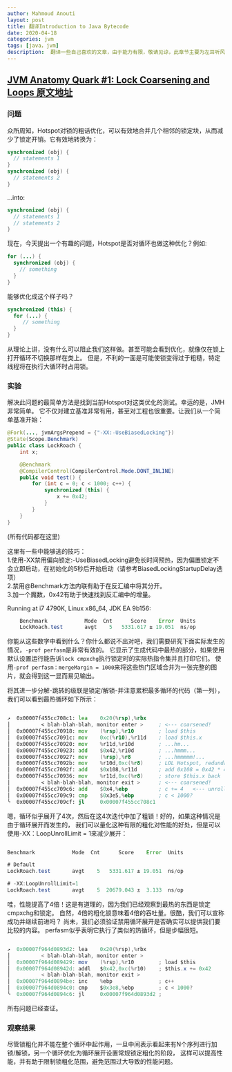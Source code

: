 ```yaml
---
author: Mahmoud Anouti
layout: post
title: 翻译Introduction to Java Bytecode
date: 2020-04-18
categories: jvm
tags: [java，jvm]
description:  翻译一些自己喜欢的文章，由于能力有限，敬请见谅，此章节主要为左耳听风79节练级。
---
```



## [JVM Anatomy Quark #1: Lock Coarsening and Loops 原文地址](https://shipilev.net/jvm/anatomy-quarks/1-lock-coarsening-for-loops/)


### 问题
众所周知，Hotspot对锁的粗话优化，可以有效地合并几个相邻的锁定块，从而减少了锁定开销。它有效地转换为：  
  
```java
synchronized (obj) {
  // statements 1
}
synchronized (obj) {
  // statements 2
}
```
  
…​into:  
  
```java
synchronized (obj) {
  // statements 1
  // statements 2
}
```
  
现在，今天提出一个有趣的问题，Hotspot是否对循环也做这种优化？例如:  
  
```java
for (...) {
  synchronized (obj) {
    // something
  }
}
```
  
能够优化成这个样子吗？  
  
```java
synchronized (this) {
  for (...) {
     // something
  }
}
```
  
从理论上讲，没有什么可以阻止我们这样做。甚至可能会看到优化，就像仅在锁上打开循环不切换那样在类上。
但是，不利的一面是可能使锁变得过于粗糙，特定线程将在执行大循环时占用锁。  

### 实验

解决此问题的最简单方法是找到当前Hotspot对这类优化的测试。幸运的是，JMH非常简单。
它不仅对建立基准非常有用，甚至对工程也很重要。让我们从一个简单基准开始：  
  
```java
@Fork(..., jvmArgsPrepend = {"-XX:-UseBiasedLocking"})
@State(Scope.Benchmark)
public class LockRoach {
    int x;

    @Benchmark
    @CompilerControl(CompilerControl.Mode.DONT_INLINE)
    public void test() {
        for (int c = 0; c < 1000; c++) {
            synchronized (this) {
                x += 0x42;
            }
        }
    }
}
```
  
(所有代码都在这里)  
  
这里有一些中能够逃的技巧：    
1.使用-XX禁用偏向锁定:-UseBiasedLocking避免长时间预热，因为偏置锁定不会立即启动，在初始化的5秒后开始启动（请参考BiasedLockingStartupDelay选项）  
2.禁用@Benchmark方法内联有助于在反汇编中将其分开。  
3.加一个魔数，0x42有助于快速找到反汇编中的增量。  
  
Running at i7 4790K, Linux x86_64, JDK EA 9b156:  
  
```java 
    Benchmark            Mode  Cnt      Score    Error  Units
    LockRoach.test       avgt    5   5331.617 ± 19.051  ns/op
```
  
你能从这些数字中看到什么？你什么都说不出对吧，我们需要研究下面实际发生的情况，`-prof perfasm`是非常有效的。
它显示了生成代码中最热的部分，如果使用默认设置运行能告诉`lock cmpxchg`执行锁定时的实际热指令集并且打印它们。
使用`-prof perfasm：mergeMargin = 1000`来将这些热门区域合并为一张完整的图片，就会得到这一显而易见输出。    
  
将其进一步分解-跳转的级联是锁定/解锁-并注意累积最多循环的代码（第一列），我们可以看到最热循环如下所示：    
  
```asm

​↗  0x00007f455cc708c1: lea    0x20(%rsp),%rbx
​│          < blah-blah-blah, monitor enter >     ; <--- coarsened!
​│  0x00007f455cc70918: mov    (%rsp),%r10        ; load $this
​│  0x00007f455cc7091c: mov    0xc(%r10),%r11d    ; load $this.x
​│  0x00007f455cc70920: mov    %r11d,%r10d        ; ...hm...
​│  0x00007f455cc70923: add    $0x42,%r10d        ; ...hmmm...
​│  0x00007f455cc70927: mov    (%rsp),%r8         ; ...hmmmmm!...
​│  0x00007f455cc7092b: mov    %r10d,0xc(%r8)     ; LOL Hotspot, redundant store, killed two lines below
​│  0x00007f455cc7092f: add    $0x108,%r11d       ; add 0x108 = 0x42 * 4 <-- unrolled by 4
​│  0x00007f455cc70936: mov    %r11d,0xc(%r8)     ; store $this.x back
​│          < blah-blah-blah, monitor exit >      ; <--- coarsened!
​│  0x00007f455cc709c6: add    $0x4,%ebp          ; c += 4   <--- unrolled by 4
​│  0x00007f455cc709c9: cmp    $0x3e5,%ebp        ; c < 1000?
​╰  0x00007f455cc709cf: jl     0x00007f455cc708c1

```
  
嗯，循环似乎展开了4次，然后在这4次迭代中加了粗锁！好的，如果这种情况是由于循环展开而发生的，
我们可以量化这种有限的粗化对性能的好处，但是可以使用-XX：LoopUnrollLimit = 1来减少展开：    
  
```java 

Benchmark            Mode  Cnt      Score    Error  Units

# Default
LockRoach.test       avgt    5   5331.617 ± 19.051  ns/op

# -XX:LoopUnrollLimit=1
LockRoach.test       avgt    5  20679.043 ±  3.133  ns/op

```
  
哇，性能提高了4倍！这是有道理的，因为我们已经观察到最热的东西是锁定cmpxchg和锁定。
自然，4倍的粗化锁意味着4倍的吞吐量。很酷，我们可以宣称成功并继续前进吗？
尚未，我们必须验证禁用循环展开是否确实可以提供我们要比较的内容。
perfasm似乎表明它执行了类似的热循环，但是步幅很短。  
  
```java

​↗  0x00007f964d0893d2: lea    0x20(%rsp),%rbx
​│          < blah-blah-blah, monitor enter >
​│  0x00007f964d089429: mov    (%rsp),%r10        ; load $this
​│  0x00007f964d08942d: addl   $0x42,0xc(%r10)    ; $this.x += 0x42
​│          < blah-blah-blah, monitor exit >
​│  0x00007f964d0894be: inc    %ebp               ; c++
​│  0x00007f964d0894c0: cmp    $0x3e8,%ebp        ; c < 1000?
​╰  0x00007f964d0894c6: jl     0x00007f964d0893d2 ;

```
  
所有问题已经查证。  
  
### 观察结果
尽管锁粗化并不能在整个循环中起作用，一旦中间表示看起来有N个序列进行加锁/解锁，另一个循环优化为循环展开设置常规锁定粗化的阶段，
这样可以提高性能，并有助于限制锁粗化范围，避免范围过大导致的性能问题。  
 